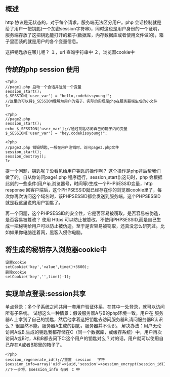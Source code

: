 ## 概述

http 协议是无状态的，对于每个请求，服务端无法区分用户。php 会话控制就是给了用户一把钥匙(一个加密session字符串)，同时这也是用户身份的一个证明，服务端存放了这把钥匙能打开的箱子(数据库，内存数据库或者使用文件做的)，箱子里面装的就是用户的各个变量信息。

这把钥匙放在哪儿呢？
１，url 查询字符串中
２，浏览器cookie中

## 传统的php session 使用

```
<?php
//page1.php 启动一个会话并注册一个变量
session_start();
$_SESSION['user_var'] = "hello,codekissyoung!";
//这里的可以将$_SESSION理解为用户的箱子，实际的实现是php在服务器端生成的小文件
?>
```
```
<?php
//page2.php
session_start();
echo $_SESSION['user_var'];//通过钥匙访问自己的箱子内的变量
$_SESSION['user_var'] = "bey,codekissyoung!";
```
```
<?php
//page3.php 销毁钥匙,一般在用户注销时，访问page3.php文件
session_start();
session_destroy();
?>
```
提一个问题，钥匙呢？没看见给用户钥匙的操作啊？
这个操作是php背后帮我们做了的，自从你访问page1.php 程序运行，session_start();这句时，php 会根据此刻的一些条件(用户ip,浏览器号，时间等)生成一个PHPSESSID变量，http response 回客户端后，这个PHPSESSID就已经存在你的浏览器cookie里了，每次你再次访问这个域名时，该PHPSESSID都会发送到服务端。这个PHPSESSID 就是我这里说的用户钥匙了。

再一个问题，这个PHPSESSID的安全性，它是否容易被窃取，是否容易被伪造，是否容易被篡改？
使用 Https 可以防止被篡改。不使用PHPSESSID,而是自己生成一把秘钥给用户可以防止被伪造。至于是否容易被窃取，还真没怎么研究过。比如如果你电脑连着网，黑客入侵你电脑。

## 将生成的秘钥存入浏览器cookie中 ##
```
设置cookie
setCookie('key','value',time()+3600);
删除cookie
setCookie('key','',time()-1);
```

## 实现单点登录:session共享 ##
单点登录：多个子系统之间共用一套用户验证体系，在其中一处登录，就可以访问所有子系统。
试想这么一种情景：假设服务器A与B的php环境一致。用户在 服务器A 上拿到了自己的钥匙，然后他拿着这把钥匙去访问服务器B,请问服务器B认识么？
很显然不能，服务器A生成的钥匙，服务器并不认识。
解决办法：用户无论访问A或B,生成的钥匙我都存储在C（同一个数据库，或缓存系统）中，用户再次访问A或B时，A和B都去问下C:这个用户的钥匙对么？对的话，用户就可以使用自己存在A或者B那里的箱子了。
```
<?php
session_regenerate_id();//重置　session 　字符
$session_info=array('uid'=>$uid,'session'=>session_encrypt(session_id().time()));
//下一步将，$session_info 存到　C 中
```